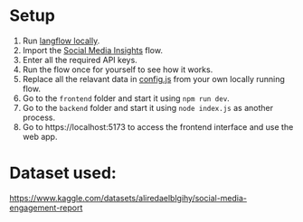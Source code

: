 # Setup

1. Run [langflow locally](https://docs.langflow.org/get-started-installation).
2. Import the [Social Media Insights](<https://github.com/sudhz/sudhz-level-supermind-hackdvs/blob/master/flow/Social%20Media%20Insights%20(No%20API%20Keys).json>) flow.
3. Enter all the required API keys.
4. Run the flow once for yourself to see how it works.
5. Replace all the relavant data in [config.js](https://github.com/sudhz/sudhz-level-supermind-hackdvs/blob/master/config.js) from your own locally running flow.
6. Go to the `frontend` folder and start it using `npm run dev`.
7. Go to the `backend` folder and start it using `node index.js` as another process.
8. Go to https://localhost:5173 to access the frontend interface and use the web app.

# Dataset used:
https://www.kaggle.com/datasets/aliredaelblgihy/social-media-engagement-report
